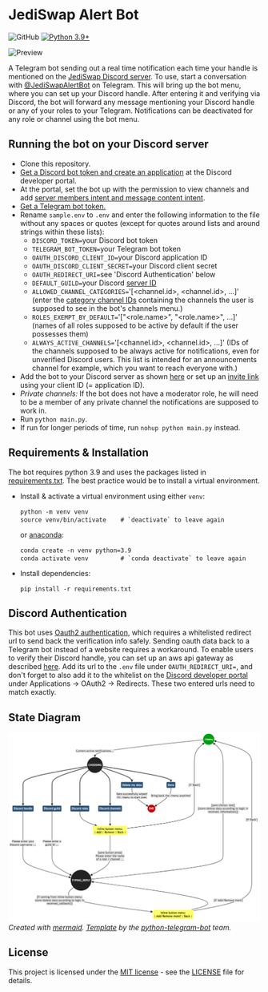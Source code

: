 # JediSwap Alert Bot

![GitHub](https://img.shields.io/github/license/jediswaplabs/discord-alert-bot)
[![Python 3.9+](https://img.shields.io/badge/python-3.9+-blue.svg)](https://www.python.org/downloads/release/python-390/)

![Preview](https://github.com/jediswaplabs/discord-alert-bot/blob/main/example.png)

A Telegram bot sending out a real time notification each time your handle is mentioned on the [JediSwap Discord server](https://discord.gg/jediswap). To use, start a conversation with [@JediSwapAlertBot](https://t.me/JediSwapAlertBot) on Telegram. This will bring up the bot menu, where you can set up your Discord handle. After entering it and verifying via Discord, the bot will forward any message mentioning your Discord handle or any of your roles to your Telegram. Notifications can be deactivated for any role or channel using the bot menu.

## Running the bot on your Discord server

- Clone this repository.
- [Get a Discord bot token and create an application](https://www.writebots.com/discord-bot-token/) at the Discord developer portal.
- At the portal, set the bot up with the permission to view channels and add [server members intent and message content intent](https://discordpy.readthedocs.io/en/stable/intents.html#member-intent).
- [Get a Telegram bot token.](https://riptutorial.com/telegram-bot/example/25075/create-a-bot-with-the-botfather)
- Rename `sample.env` to `.env` and enter the following information to the file without any spaces or quotes (except for quotes around lists and around strings within these lists):
    * `DISCORD_TOKEN=`your Discord bot token
    * `TELEGRAM_BOT_TOKEN=`your Telegram bot token
    * `OAUTH_DISCORD_CLIENT_ID=`your Discord application ID
    * `OAUTH_DISCORD_CLIENT_SECRET=`your Discord client secret
    * `OAUTH_REDIRECT_URI=`see 'Discord Authentication' below
    * `DEFAULT_GUILD=`your Discord [server ID](https://support.discord.com/hc/en-us/articles/206346498-Where-can-I-find-my-User-Server-Message-ID-)
    * `ALLOWED_CHANNEL_CATEGORIES=`'[<channel.id>, <channel.id>, ...]' (enter the [category channel IDs](https://support.discord.com/hc/en-us/articles/206346498-Where-can-I-find-my-User-Server-Message-ID-) containing the channels the user is supposed to see in the bot's channels menu.)
    * `ROLES_EXEMPT_BY_DEFAULT=`'["<role.name>", "<role.name>", ...]' (names of all roles supposed to be active by default if the user possesses them)
    * `ALWAYS_ACTIVE_CHANNELS=`'[<channel.id>, <channel.id>, ...]' (IDs of the channels supposed to be always active for notifications, even for unverified Discord users. This list is intended for an announcements channel for example, which you want to reach everyone with.)
- Add the bot to your Discord server as shown [here](https://www.writebots.com/discord-bot-token/) or set up an [invite link](https://discordapi.com/permissions.html#66560) using your client ID (= application ID).
- _Private channels:_ If the bot does not have a moderator role, he will need to be a member of any private channel the notifications are supposed to work in.
- Run `python main.py`.
- If run for longer periods of time, run `nohup python main.py` instead.

## Requirements & Installation

The bot requires python 3.9 and uses the packages listed in [requirements.txt](./requirements.txt). The best practice would be to install a virtual environment.

* Install & activate a virtual environment using either `venv`:

    ```
    python -m venv venv
    source venv/bin/activate    # `deactivate` to leave again
    ```

    or [anaconda](https://www.anaconda.com):

    ```
    conda create -n venv python=3.9
    conda activate venv         # `conda deactivate` to leave again
    ```

* Install dependencies:

    ```
    pip install -r requirements.txt
    ```

## Discord Authentication

This bot uses [Oauth2 authentication](https://discord.com/developers/docs/topics/oauth2), which requires a whitelisted redirect url to send back the verification info safely. Sending oauth data back to a Telegram bot instead of a website requires a workaround. To enable users to verify their Discord handle, you can set up an aws api gateway as described [here](https://stackoverflow.com/a/42457831). Add its url to the `.env` file under `OAUTH_REDIRECT_URI=`, and don't forget to also add it to the whitelist on the [Discord developer portal](https://discord.com/developers/) under Applications -> OAuth2 -> Redirects. These two entered urls need to match exactly.

## State Diagram

![State Diagram](./docs/diagrams/res/state_diagram.png)
_Created with [mermaid](https://github.com/mermaid-js/mermaid-cli). [Template](https://docs.python-telegram-bot.org/en/stable/examples.conversationbot2.html) by the [python-telegram-bot](https://github.com/python-telegram-bot/python-telegram-bot) team._

## License

This project is licensed under the [MIT license](https://github.com/jediswaplabs/discord-alert-bot/blob/main/LICENSE) - see the [LICENSE](https://github.com/jediswaplabs/discord-alert-bot/blob/main/LICENSE) file for details.
